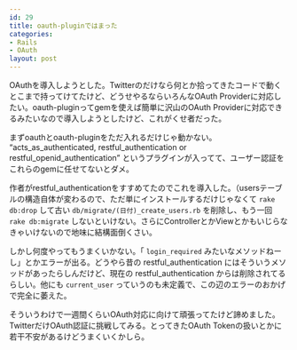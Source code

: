 ```yaml
---
id: 29
title: oauth-pluginではまった
categories:
- Rails
- OAuth
layout: post
---
```


OAuthを導入しようとした。Twitterのだけなら何とか拾ってきたコードで動くとこまで持ってけてたけど、どうせやるならいろんなOAuth Providerに対応したい。oauth-pluginってgemを使えば簡単に沢山のOAuth Providerに対応できるみたいなので導入しようとしたけど、これがくせ者だった。

まずoauthとoauth-pluginをただ入れるだけじゃ動かない。 <q>acts_as_authenticated, restful_authentication  or restful_openid_authentication</q> というプラグインが入ってて、ユーザー認証をこれらのgemに任せてないとダメ。

作者がrestful_authenticationをすすめてたのでこれを導入した。（usersテーブルの構造自体が変わるので、ただ単にインストールするだけじゃなくて `rake db:drop` して古い `db/migrate/(日付)_create_users.rb` を削除し、もう一回 `rake db:migrate` しないといけない。さらにControllerとかViewとかもいじらなきゃいけないので地味に結構面倒くさい。

しかし何度やってもうまくいかない。「 `login_required` みたいなメソッドねーし」とかエラーが出る。どうやら昔の restful_authentication にはそういうメソッドがあったらしんだけど、現在の restful_authentication からは削除されてるらしい。他にも `current_user` っていうのも未定義で、この辺のエラーのおかげで完全に萎えた。

そういうわけで一週間くらいOAuth対応に向けて頑張ってたけど諦めました。TwitterだけOAuth認証に挑戦してみる。とってきたOAuth Tokenの扱いとかに若干不安があるけどうまくいくかしら。